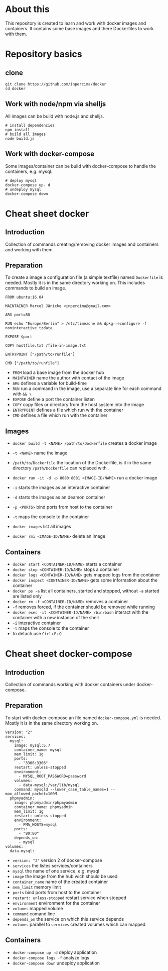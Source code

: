 # About this
This repository is created to learn and work with docker images and containers.
It contains some base images and there Dockerfiles to work with them.

# Repository basics
## clone

    git clone https://github.com/inpercima/docker
    cd docker

## Work with node/npm via shelljs
All images can be build with node.js and shelljs.

    # install dependencies
    npm install
    # build all images
    node build.js

## Work with docker-compose
Some images/container can be build with docker-compose to handle the containers, e.g. mysql.

    # deploy mysql
    docker-compose up- d
    # undeploy mysql
    docker-compose down


# Cheat sheet docker
## Introduction
Collection of commands creating/removing docker images and containers and working with them.

## Preparation
To create a image a configuration file (a simple textfile) named `Dockerfile` is needed. Mostly it is in the same directory working on.
This includes commands to build an image.

    FROM ubuntu:16.04

    MAINTAINER Marcel Jänicke <inpercima@gmail.com>

    ARG port=80

    RUN echo "Europe/Berlin" > /etc/timezone && dpkg-reconfigure -f noninteractive tzdata

    EXPOSE $port

    COPY hostfile.txt /file-in-image.txt

    ENTRYPOINT ["/path/to/runfile"]

    CMD ["/path/to/runfile"]

* `FROM` load a base image from the docker hub
* `MAINTAINER` name the author with contact of the image
* `ARG` defines a variable for build-time
* `RUN` run a command in the image, use a separate line for each command with `&& \`
* `EXPOSE` define a port the container listen
* `COPY` copy files or directory from the host system into the image
* `ENTRYPOINT` defines a file which run with the container
* `CMD` defines a file which run with the container

## Images
* `docker build -t <NAME> /path/to/Dockerfile` creates a docker image
 * `-t <NAME>` name the image
 * `/path/to/Dockerfile` the location of the Dockerfile, is it in the same directory `/path/Dockerfile` can replaced
with `.`

* `docker run -it -d -p 8080:8081 <IMAGE-ID/NAME>` run a docker image
 * `-i` starts the images as an interactive container
 * `-d` starts the images as an deamon container
 * `-p <PORTS>` bind ports from host to the container
 * `-t` maps the console to the container
* `docker images` list all images
* `docker rmi <IMAGE-ID/NAME>` delete an image

## Containers
* `docker start <CONTAINER-ID/NAME>` starts a container
* `docker stop <CONTAINER-ID/NAME>` stops a container
* `docker logs <CONTAINER-ID/NAME>` gets mapped logs from the container
* `docker inspect <CONTAINER-ID/NAME>` gets some information about the container
* `docker ps -a` list all containers, started and stopped, without `-a` started are listed only
* `docker rm -f <CONTAINER-ID/NAME>` removes a container
 * `-f` removes forced, if the container should be removed while running
* `docker exec -it <CONTAINER-ID/NAME> /bin/bash` interact with the container with a new instance of the shell
 * `-i` interactive container
 * `-t` maps the console to the container
 * to detach use `Ctrl`+`P`+`Q`

# Cheat sheet docker-compose
## Introduction
Collection of commands working with docker containers under docker-compose.

## Preparation
To start with docker-compose an file named `docker-compose.yml` is needed. Mostly it is in the same directory working on.

    version: "2"
    services:
      mysql:
        image: mysql:5.7
        container_name: mysql
        mem_limit: 1g
        ports:
          - "3306:3306"
        restart: unless-stopped
        environment:
          - MYSQL_ROOT_PASSWORD=password
        volumes:
          - data-mysql:/var/lib/mysql
        command: mysqld --lower_case_table_names=1 --max_allowed_packet=100M
      phpmyadmin:
        image: phpmyadmin/phpmyadmin
        container_name: phpmyadmin
        mem_limit: 1g
        restart: unless-stopped
        environment:
          - PMA_HOSTS=mysql
        ports:
          - "80:80"
        depends_on:
          - mysql
    volumes:
      data-mysql:

* `version: "2"` version 2 of docker-compose
* `services` the listes services/containers
* `mysql` the name of one service, e.g. mysql
* `image` the image from the hub wich should be used
* `container_name` name of the created container
* `mem_limit` memory limit
* `ports` bind ports from host to the container
* `restart: unless-stopped` restart service when stopped
* `environment` environment for the container
* `volumes` mapped volume
* `command` comand line
* `depends_on` the service on which this service depends
* `volumes` parallel to `services` created volumes which can mapped
  
## Containers
* `docker-compose up -d` deploy application
* `docker-compose logs -f` analyze logs
* `docker-compose down` undeploy application
